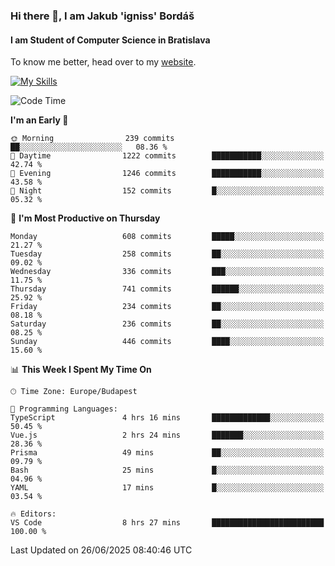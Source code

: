 ### Hi there 👋, I am Jakub 'igniss' Bordáš

#### I am Student of Computer Science in Bratislava
To know me better, head over to my [website](https://bordas.sk).

[![My Skills](https://skillicons.dev/icons?i=js,typescript,html,css,figma,svelte,vue,next,postgresql,nest,express,nodejs)](https://bordas.sk)


<!--START_SECTION:waka-->
![Code Time](http://img.shields.io/badge/Code%20Time-1%2C959%20hrs%2059%20mins-blue)

**I'm an Early 🐤** 

```text
🌞 Morning                239 commits         ██░░░░░░░░░░░░░░░░░░░░░░░   08.36 % 
🌆 Daytime                1222 commits        ███████████░░░░░░░░░░░░░░   42.74 % 
🌃 Evening                1246 commits        ███████████░░░░░░░░░░░░░░   43.58 % 
🌙 Night                  152 commits         █░░░░░░░░░░░░░░░░░░░░░░░░   05.32 % 
```
📅 **I'm Most Productive on Thursday** 

```text
Monday                   608 commits         █████░░░░░░░░░░░░░░░░░░░░   21.27 % 
Tuesday                  258 commits         ██░░░░░░░░░░░░░░░░░░░░░░░   09.02 % 
Wednesday                336 commits         ███░░░░░░░░░░░░░░░░░░░░░░   11.75 % 
Thursday                 741 commits         ██████░░░░░░░░░░░░░░░░░░░   25.92 % 
Friday                   234 commits         ██░░░░░░░░░░░░░░░░░░░░░░░   08.18 % 
Saturday                 236 commits         ██░░░░░░░░░░░░░░░░░░░░░░░   08.25 % 
Sunday                   446 commits         ████░░░░░░░░░░░░░░░░░░░░░   15.60 % 
```


📊 **This Week I Spent My Time On** 

```text
🕑︎ Time Zone: Europe/Budapest

💬 Programming Languages: 
TypeScript               4 hrs 16 mins       █████████████░░░░░░░░░░░░   50.45 % 
Vue.js                   2 hrs 24 mins       ███████░░░░░░░░░░░░░░░░░░   28.36 % 
Prisma                   49 mins             ██░░░░░░░░░░░░░░░░░░░░░░░   09.79 % 
Bash                     25 mins             █░░░░░░░░░░░░░░░░░░░░░░░░   04.96 % 
YAML                     17 mins             █░░░░░░░░░░░░░░░░░░░░░░░░   03.54 % 

🔥 Editors: 
VS Code                  8 hrs 27 mins       █████████████████████████   100.00 % 
```


 Last Updated on 26/06/2025 08:40:46 UTC
<!--END_SECTION:waka-->
